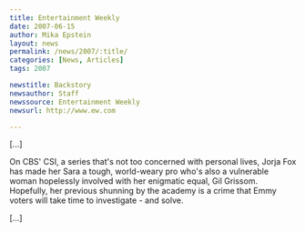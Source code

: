 ```yaml
---
title: Entertainment Weekly 
date: 2007-06-15
author: Mika Epstein
layout: news
permalink: /news/2007/:title/
categories: [News, Articles]
tags: 2007

newstitle: Backstory
newsauthor: Staff
newssource: Entertainment Weekly 
newsurl: http://www.ew.com

---
```

[...]

On CBS' CSI, a series that's not too concerned with personal lives, Jorja Fox has made her Sara a tough, world-weary pro who's also a vulnerable woman hopelessly involved with her enigmatic equal, Gil Grissom. Hopefully, her previous shunning by the academy is a crime that Emmy voters will take time to investigate - and solve.

[...]